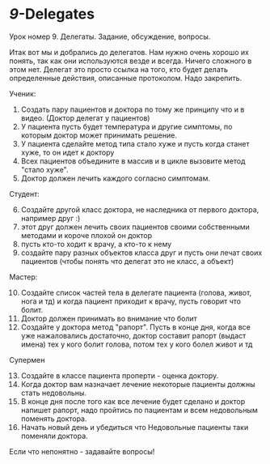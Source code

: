 # _9_-Delegates

Урок номер 9. Делегаты. Задание, обсуждение, вопросы.

Итак вот мы и добрались до делегатов. Нам нужно очень хорошо их понять, так как они используются везде и всегда. Ничего сложного в этом нет. Делегат это просто ссылка на того, кто будет делать определенные действия, описанные протоколом. Надо закрепить.

Ученик:

1. Создать пару пациентов и доктора по тому же принципу что и в видео. (Доктор делегат у пациентов)
2. У пациента пусть будет температура и другие симптомы, по которым доктор может принимать решение.
3. У пациента сделайте метод типа стало хуже и пусть когда станет хуже, то он идет к доктору
4. Всех пациентов объедините в массив и в цикле вызовите метод "стало хуже".
5. Доктор должен лечить каждого согласно симптомам.

Студент:

6. Создайте другой класс доктора, не наследника от первого доктора, например друг :)
7. этот друг должен лечить своих пациентов своими собственными методами и короче плохой он доктор
8. пусть кто-то ходит к врачу, а кто-то к нему
9. создайте пару разных объектов класса друг и пусть они лечат своих пациентов (чтобы понять что делегат это не класс, а объект)

Мастер:

10. Создайте список частей тела в делегате пациента (голова, живот, нога и тд) и когда пациент приходит к врачу, пусть говорит что болит.
11. Доктор должен принимать во внимание что болит
12. Создайте у доктора метод "рапорт". Пусть в конце дня, когда все уже нажаловались достаточно, доктор составит рапорт (выдаст имена) тех у кого болит голова, потом тех у кого болел живот и тд

Супермен

13. Создайте в классе пациента проперти - оценка доктору. 
14. Когда доктор вам назначает лечение некоторые пациенты должны стать недовольны.
15. В конце дня после того как все лечение будет сделано и доктор напишет рапорт, надо пройтись по пациентам и всем недовольным поменять доктора.
16. Начать новый день и убедиться что Недовольные пациенты таки поменяли доктора.

Если что непонятно - задавайте вопросы!
